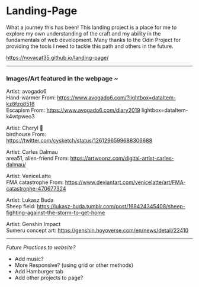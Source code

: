# Landing-Page

What a journey this has been! This landing project is a place for me to explore my own understanding of the craft and my ability in the fundamentals of web development. Many thanks to the Odin Project for providing the tools I need to tackle this path and others in the future.


https://novacat35.github.io/landing-page/

____________________________________
### Images/Art featured in the webpage ~

Artist: avogado6 <br>
Hand-warmer From: https://www.avogado6.com/?lightbox=dataItem-kz8fzg8518 <br>
Escapism From: https://www.avogado6.com/diary2019 lightbox=dataItem-k4wtpweo3

Artist: Cheryl 🍡 <br>
birdhouse From: https://twitter.com/cysketch/status/1261296599688306688

Artist: Carles Dalmau <br>
area51, alien-friend From: https://artwoonz.com/digital-artist-carles-dalmau/

Artist: VeniceLatte <br>
FMA catastrophe From: https://www.deviantart.com/venicelatte/art/FMA-catastrophe-470677324

Artist: Lukasz Buda <br>
Sheep field: https://lukasz-buda.tumblr.com/post/168424345408/sheep-fighting-against-the-storm-to-get-home

Artist: Genshin Impact <br>
Sumeru concept art: https://genshin.hoyoverse.com/en/news/detail/22410

____________________________________

<em>Future Practices to website?</em>
- Add music?
- More Responsive? (using grid or other methods)
- Add Hamburger tab
- Add other projects to page?


